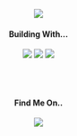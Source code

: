 <p align="center">
  <a href="pixelbeard.co" title="PixelBeard">
    <img src="https://pixel8d-api.herokuapp.com/svg/pixelbeard?size=5" />
  </a>
</p>
<h4 align="center">Building With...</h4>
<p align="center">
  <span>
    <img src="https://pixel8d-api.herokuapp.com/svg/javascript-1N7HXLp1?size=2" />
    
  </span>

  <span>
    <img src="https://pixel8d-api.herokuapp.com/svg/typescript-dc52Lewj?size=2" />
  </span>
  
  <span>
    <img src="https://pixel8d-api.herokuapp.com/svg/csharp-4aaEaeet?size=2" />
  </span>
</p>
<br />
<br />
<h4 align="center">Find Me On..</h4>
<p align="center">
<!--   <a href="https://codepen.io/brookesb91" title="Codepen">
    <img alt="Codepen" width="30px" src="https://raw.githubusercontent.com/brookesb91/brookesb91/master/images/codepen.svg">
  </a> -->

  <a href="https://dev.to/brookesb91" title="Dev.to">
    <img src="https://pixel8d-api.herokuapp.com/svg/devto-7PpaGeQl?size=2" />
  </a>
</p>



